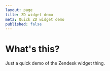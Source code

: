 ```yaml
---
layout: page
title: ZD widget demo
meta: Quick ZD widget demo
published: false
---
```


# What's this?

Just a quick demo of the Zendesk widget thing.

<!-- Start of d3v-deltastring Zendesk Widget script -->
<script id="ze-snippet" src="https://static.zdassets.com/ekr/snippet.js?key=e80242be-e7dc-4142-b95c-848b443c839c"> </script>
<!-- End of d3v-deltastring Zendesk Widget script -->
